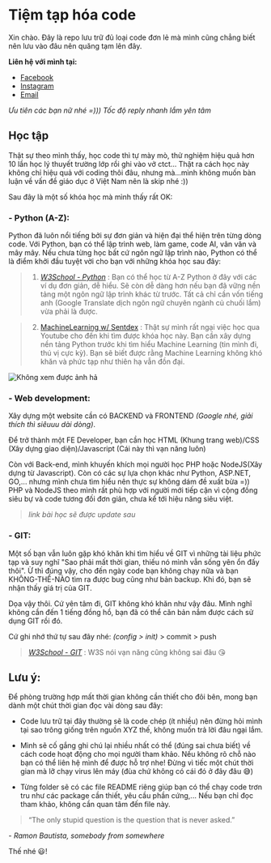 # Tiệm tạp hóa code

Xin chào. Đây là repo lưu trữ đủ loại code đơn lẻ mà mình cũng chẳng biết nên lưu vào đâu nên quăng tạm lên đây.

**Liên hệ với mình tại:**
- [Facebook](https://facebook.com/q2theb)
- [Instagram](https://instagram.com/qxbao)
- [Email](mailto:dquanbao@gmail.com)

*Ưu tiên các bạn nữ nhé =))) Tốc độ reply nhanh lắm yên tâm*

## Học tập
Thật sự theo mình thấy, học code thì tự mày mò, thử nghiệm hiệu quả hơn 10 lần học lý thuyết trường lớp rồi ghi vào vở ctct... Thật ra cách học này không chỉ hiệu quả với coding thôi đâu, nhưng mà...mình không muốn bàn luận về vấn đề giáo dục ở Việt Nam nên là skip nhé :))

Sau đây là một số khóa học mà mình thấy rất OK:

### - Python (A-Z):
Python đã luôn nổi tiếng bởi sự đơn giản và hiện đại thể hiện trên từng dòng code. Với Python, bạn có thể lập trình web, làm game, code AI, vân vân và mây mây. Nếu chưa từng học bất cứ ngôn ngữ lập trình nào, Python có thể là điểm khởi đầu tuyệt vời cho bạn với những khóa học sau đây:

> 1. *[W3School - Python](https://www.w3schools.com/python)*
: Bạn có thể học từ A-Z Python ở đây với các ví dụ đơn giản, dễ hiểu. Sẽ còn dễ dàng hơn nếu bạn đã vững nền tảng một ngôn ngữ lập trình khác từ trước. Tất cả chỉ cần vốn tiếng anh (Google Translate dịch ngôn ngữ chuyên ngành củ chuối lắm) vừa phải là được.

> 2. [MachineLearning w/ Sentdex](https://www.youtube.com/playlist?list=PLQVvvaa0QuDd0flgGphKCej-9jp-QdzZ3)
: Thật sự mình rất ngại việc học qua Youtube cho đến khi tìm được khóa học này. Bạn cần xây dựng nền tảng Python trước khi tìm hiểu Machine Learning (tin mình đi, thú vị cực kỳ). Bạn sẽ biết được rằng Machine Learning không khó khăn và phức tạp như thiên hạ vẫn đồn đại.

![Không xem được ảnh hả](https://pythonprogramming.net/static/images/svm/machineLearning.png)

### - Web development:
Xây dựng một website cần có BACKEND và FRONTEND *(Google nhé, giải thích thì siêuuu dài dòng)*.

Để trở thành một FE Developer, bạn cần học HTML (Khung trang web)/CSS (Xây dựng giao diện)/Javascript (Cái này thì vạn năng luôn)

Còn với Back-end, mình khuyến khích mọi người học PHP hoặc NodeJS(Xây dựng từ Javascript). Còn có các sự lựa chọn khác như Python, ASP.NET, GO,... nhưng mình chưa tìm hiểu nên thực sự không dám đề xuất bừa =)) PHP và NodeJS theo mình rất phù hợp với người mới tiếp cận vì cộng đồng siêu bự và code tương đối đơn giản, chưa kể tới hiệu năng siêu việt.

> *link bài học sẽ được update sau*

### - GIT:
Một số bạn vẫn luôn gặp khó khăn khi tìm hiểu về GIT vì những tài liệu phức tạp và suy nghĩ "Sao phải mất thời gian, thiếu nó mình vẫn sống yên ổn đấy thôi". Ừ thì đúng vậy, cho đến ngày code bạn không chạy nữa và bạn KHÔNG-THỂ-NÀO tìm ra được bug cũng như bản backup. Khi đó, bạn sẽ nhận thấy giá trị của GIT.

Dọa vậy thôi. Cứ yên tâm đi, GIT không khó khăn như vậy đâu. Mình nghĩ không cần đến 1 tiếng đồng hồ, bạn đã có thể căn bản nắm được cách sử dụng GIT rồi đó.

Cứ ghi nhớ thứ tự sau đây nhé: *(config > init)* > commit > push

> *[W3School - GIT](https://www.w3schools.com/git/)*
: W3S nói vạn năng cũng không sai đâu :kissing_heart:

## Lưu ý:
Để phòng trường hợp mất thời gian không cần thiết cho đôi bên, mong bạn dành một chút thời gian đọc vài dòng sau đây:

- Code lưu trữ tại đây thường sẽ là code chép (ít nhiều) nên đừng hỏi mình tại sao trông giống trên nguồn XYZ thế, không muốn trả lời đâu ngại lắm.

- Mình sẽ cố gắng ghi chú lại nhiều nhất có thể (đúng sai chưa biết) về cách code hoạt động cho mọi người tham khảo. Nếu không rõ chỗ nào bạn có thể liên hệ mình để được hỗ trợ nhe! Đừng vì tiếc một chút thời gian mà lỡ chạy virus lên máy (đùa chứ không có cái đó ở đây đâu :sweat_smile:)

- Từng folder sẽ có các file README riêng giúp bạn có thể chạy code trơn tru như các package cần thiết, yêu cầu phần cứng,... Nếu bạn chỉ đọc tham khảo, không cần quan tâm đến file này.

>“The only stupid question is the question that is never asked.”

\- *Ramon Bautista, somebody from somewhere*

Thế nhé :smiley:!
